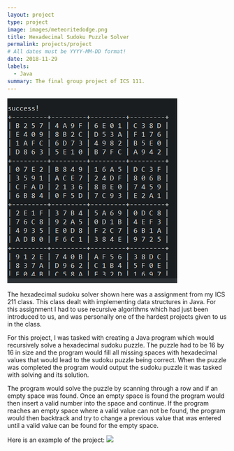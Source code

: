 ```yaml
---
layout: project
type: project
image: images/meteoritedodge.png
title: Hexadecimal Sudoku Puzzle Solver
permalink: projects/project
# All dates must be YYYY-MM-DD format!
date: 2018-11-29
labels:
  - Java
summary: The final group project of ICS 111.
---
```


<img class="ui medium right floated rounded image" src="../images/sudokuSolved.png">

The hexadecimal sudoku solver shown here was a assignment from my ICS 211 class. This class dealt with implementing data structures in Java. For this assignment I had to use recursive algorithms which had just been introduced to us, and was personally one of the hardest projects given to us in the class.

For this project, I was tasked with creating a Java program which would recursively solve a hexadecimal sudoku puzzle. The puzzle had to be 16 by 16 in size and the program would fill all missing spaces with hexadecimal values that would lead to the sudoku puzzle being correct. When the puzzle was completed the program would output the sudoku puzzle it was tasked with solving and its solution. 

The program would solve the puzzle by scanning through a row and if an empty space was found. Once an empty space is found the program would then insert a valid number into the space and continue. If the program reaches an empty space where a valid value can not be found, the program would then backtrack and try to change a previous value that was entered until a valid value can be found for the empty space.

Here is an example of the project:
[![](https://img.youtube.com/vi/25QsHb9bsN4/0.jpg)](https://www.youtube.com/watch?v=25QsHb9bsN4)



